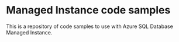 # Managed Instance code samples
This is a repository of code samples to use with Azure SQL Database Managed Instance.
